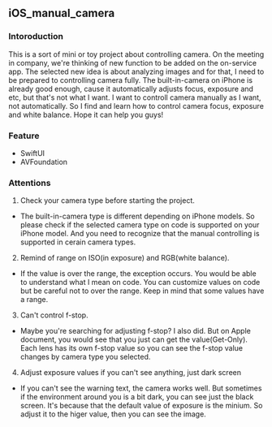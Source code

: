 ## iOS_manual_camera

### Intoroduction
This is a sort of mini or toy project about controlling camera.
On the meeting in company, we're thinking of new function to be added on the on-service app.
The selected new idea is about analyzing images and for that, I need to be prepared to controlling camera fully.
The built-in-camera on iPhone is already good enough, cause it automatically adjusts focus, exposure and etc, but that's not what I want.
I want to controll camera manually as I want, not automatically. 
So I find and learn how to control camera focus, exposure and white balance.
Hope it can help you guys!

### Feature
- SwiftUI
- AVFoundation

### Attentions
1. Check your camera type before starting the project.
- The built-in-camera type is different depending on iPhone models. So please check if the selected camera type on code is supported on your iPhone model. And you need to recognize that the manual controlling is supported in cerain camera types.
2. Remind of range on ISO(in exposure) and RGB(white balance).
- If the value is over the range, the exception occurs. You would be able to understand what I mean on code. You can customize values on code but be careful not to over the range. Keep in mind that some values have a range.
3. Can't control f-stop.
-  Maybe you're searching for adjusting f-stop? I also did. But on Apple document, you would see that you just can get the value(Get-Only). Each lens has its own f-stop value so you can see the f-stop value changes by camera type you selected.
4. Adjust exposure values if you can't see anything, just dark screen
- If you can't see the warning text, the camera works well. But sometimes if the environment around you is a bit dark, you can see just the black screen. It's because that the default value of exposure is the minium. So adjust it to the higer value, then you can see the image.
